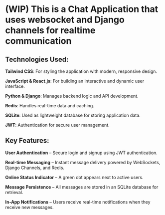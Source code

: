 # (WIP) This is a Chat Application that uses websocket and Django channels for realtime communication

## Technologies Used:

**Tailwind CSS**: For styling the application with modern, responsive design.

**JavaScript & React.js**: For building an interactive and dynamic user interface.

**Python & Django**: Manages backend logic and API development.

**Redis**: Handles real-time data and caching.

**SQLite**: Used as lightweight database for storing application data.

**JWT**: Authentication for secure user management.
<br>

## Key Features:
 **User Authentication** – Secure login and signup using JWT authentication.
 
**Real-time Messaging** – Instant message delivery powered by WebSockets, Django Channels, and Redis.

**Online Status Indicator** – A green dot appears next to active users.

**Message Persistence** – All messages are stored in an SQLite database for retrieval.

**In-App Notifications** – Users receive real-time notifications when they receive new messages.

